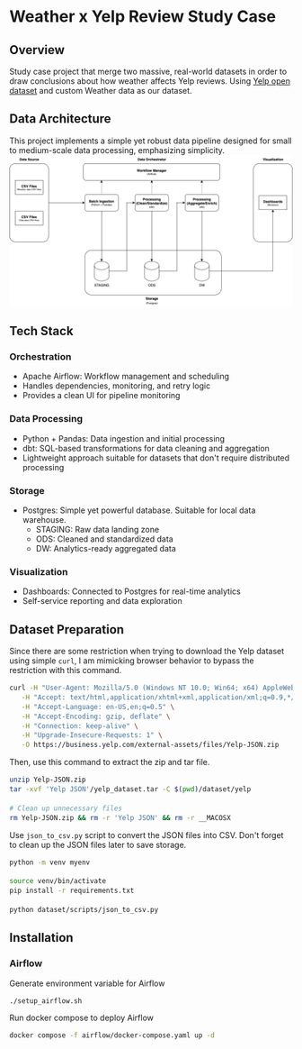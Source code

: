 # Weather x Yelp Review Study Case
## Overview
Study case project that merge two massive, real-world datasets in order to draw conclusions about how weather affects Yelp reviews. Using [Yelp open dataset](https://business.yelp.com/data/resources/open-dataset/) and custom Weather data as our dataset.

## Data Architecture
This project implements a simple yet robust data pipeline designed for small to medium-scale data processing, emphasizing simplicity.
![Alt text](docs/images/data-architecture.png)

## Tech Stack
### Orchestration
- Apache Airflow: Workflow management and scheduling
- Handles dependencies, monitoring, and retry logic
- Provides a clean UI for pipeline monitoring
### Data Processing
- Python + Pandas: Data ingestion and initial processing
- dbt: SQL-based transformations for data cleaning and aggregation
- Lightweight approach suitable for datasets that don't require distributed processing
### Storage
- Postgres: Simple yet powerful database. Suitable for local data warehouse.
  - STAGING: Raw data landing zone
  - ODS: Cleaned and standardized data
  - DW: Analytics-ready aggregated data
### Visualization
- Dashboards: Connected to Postgres for real-time analytics
- Self-service reporting and data exploration

## Dataset Preparation
Since there are some restriction when trying to download the Yelp dataset using simple `curl`, I am mimicking browser behavior to bypass the restriction with this command.
```bash
curl -H "User-Agent: Mozilla/5.0 (Windows NT 10.0; Win64; x64) AppleWebKit/537.36" \
   -H "Accept: text/html,application/xhtml+xml,application/xml;q=0.9,*/*;q=0.8" \
   -H "Accept-Language: en-US,en;q=0.5" \
   -H "Accept-Encoding: gzip, deflate" \
   -H "Connection: keep-alive" \
   -H "Upgrade-Insecure-Requests: 1" \
   -O https://business.yelp.com/external-assets/files/Yelp-JSON.zip
```
Then, use this command to extract the zip and tar file.
```bash
unzip Yelp-JSON.zip
tar -xvf 'Yelp JSON'/yelp_dataset.tar -C $(pwd)/dataset/yelp

# Clean up unnecessary files
rm Yelp-JSON.zip && rm -r 'Yelp JSON' && rm -r __MACOSX
```
Use `json_to_csv.py` script to convert the JSON files into CSV. Don't forget to clean up the JSON files later to save storage.
```bash
python -m venv myenv

source venv/bin/activate
pip install -r requirements.txt

python dataset/scripts/json_to_csv.py
```

## Installation
### Airflow
Generate environment variable for Airflow
```bash
./setup_airflow.sh
```
Run docker compose to deploy Airflow
```bash
docker compose -f airflow/docker-compose.yaml up -d
```